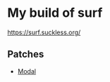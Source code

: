 # My build of surf

https://surf.suckless.org/

## Patches

- [Modal](https://surf.suckless.org/patches/modal/)

